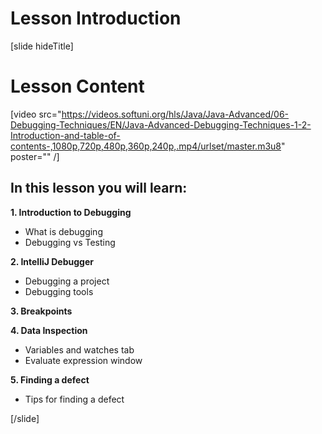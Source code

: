 # Lesson Introduction

[slide hideTitle]
# Lesson Content

[video src="https://videos.softuni.org/hls/Java/Java-Advanced/06-Debugging-Techniques/EN/Java-Advanced-Debugging-Techniques-1-2-Introduction-and-table-of-contents-,1080p,720p,480p,360p,240p,.mp4/urlset/master.m3u8" poster="" /]

## In this lesson you will learn:

**1. Introduction to Debugging**

- What is debugging
- Debugging vs Testing

**2. IntelliJ Debugger**
- Debugging a project
- Debugging tools

**3. Breakpoints**

**4. Data Inspection**
- Variables and watches tab
- Evaluate expression window

**5. Finding a defect**
- Tips for finding a defect

[/slide]
